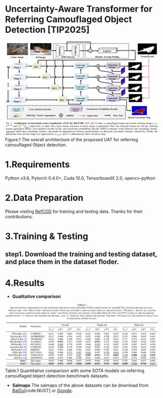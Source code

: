 # Uncertainty-Aware Transformer for Referring Camouflaged Object Detection [TIP2025]

![image](figs/UAT.png)  
   Figure.1 The overall architecture of the proposed UAT for referring camouflaged 0bject detection.

# 1.Requirements
Python v3.6, Pytorch 0.4.0+, Cuda 10.0, TensorboardX 2.0, opencv-python

# 2.Data Preparation
Please visiting [RefCOD](https://github.com/zhangxuying1004/RefCOD) for training and testing data. Thanks for their contributions.

# 3.Training & Testing
## step1. Download the training and testing dataset, and place them in the dataset floder.

# 4.Results
* **Qualitative comparison**

![image](figs/qulities_results.png)  
Table.1 Quantitative comparison with some SOTA models on referring camouflaged bbject detection benchmark datasets. 

* **Salmaps**
The salmaps of the above datasets can be download from [BaiDu](https://pan.baidu.com/s/1Fz_MK2ABmXU6T1Oro-btCw)[code:NUST] or [Google](https://drive.google.com/file/d/1fITY74Bgdy0ps-7ruFajibEyy6qRNZHH/view?usp=sharing).
